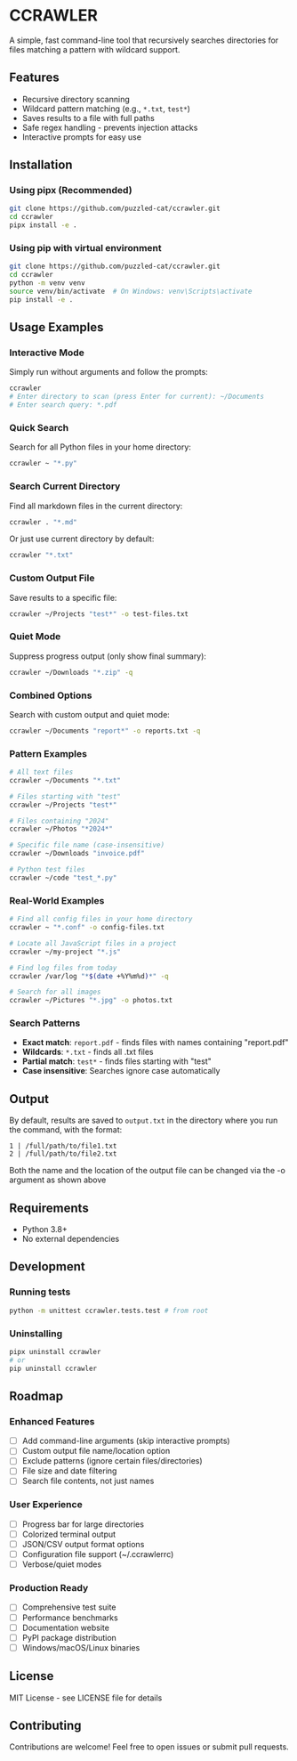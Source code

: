 # CCRAWLER
A simple, fast command-line tool that recursively searches directories for files matching a pattern with wildcard support.

## Features
- Recursive directory scanning
- Wildcard pattern matching (e.g., `*.txt`, `test*`)
- Saves results to a file with full paths
- Safe regex handling - prevents injection attacks
- Interactive prompts for easy use

## Installation

### Using pipx (Recommended)
```bash
git clone https://github.com/puzzled-cat/ccrawler.git
cd ccrawler
pipx install -e .
```

### Using pip with virtual environment
```bash
git clone https://github.com/puzzled-cat/ccrawler.git
cd ccrawler
python -m venv venv
source venv/bin/activate  # On Windows: venv\Scripts\activate
pip install -e .
```

## Usage Examples

### Interactive Mode
Simply run without arguments and follow the prompts:
```bash
ccrawler
# Enter directory to scan (press Enter for current): ~/Documents
# Enter search query: *.pdf
```

### Quick Search
Search for all Python files in your home directory:
```bash
ccrawler ~ "*.py"
```

### Search Current Directory
Find all markdown files in the current directory:
```bash
ccrawler . "*.md"
```

Or just use current directory by default:
```bash
ccrawler "*.txt"
```

### Custom Output File
Save results to a specific file:
```bash
ccrawler ~/Projects "test*" -o test-files.txt
```

### Quiet Mode
Suppress progress output (only show final summary):
```bash
ccrawler ~/Downloads "*.zip" -q
```

### Combined Options
Search with custom output and quiet mode:
```bash
ccrawler ~/Documents "report*" -o reports.txt -q
```

### Pattern Examples
```bash
# All text files
ccrawler ~/Documents "*.txt"

# Files starting with "test"
ccrawler ~/Projects "test*"

# Files containing "2024"
ccrawler ~/Photos "*2024*"

# Specific file name (case-insensitive)
ccrawler ~/Downloads "invoice.pdf"

# Python test files
ccrawler ~/code "test_*.py"
```

### Real-World Examples
```bash
# Find all config files in your home directory
ccrawler ~ "*.conf" -o config-files.txt

# Locate all JavaScript files in a project
ccrawler ~/my-project "*.js"

# Find log files from today
ccrawler /var/log "*$(date +%Y%m%d)*" -q

# Search for all images
ccrawler ~/Pictures "*.jpg" -o photos.txt
```

### Search Patterns
- **Exact match**: `report.pdf` - finds files with names containing "report.pdf"
- **Wildcards**: `*.txt` - finds all .txt files
- **Partial match**: `test*` - finds files starting with "test"
- **Case insensitive**: Searches ignore case automatically

## Output
By default, results are saved to `output.txt` in the directory where you run the command, with the format:
```
1 | /full/path/to/file1.txt
2 | /full/path/to/file2.txt
```

Both the name and the location of the output file can be changed via the -o argument as shown above

## Requirements
- Python 3.8+
- No external dependencies

## Development

### Running tests
```bash
python -m unittest ccrawler.tests.test # from root
```

### Uninstalling
```bash
pipx uninstall ccrawler
# or
pip uninstall ccrawler
```

## Roadmap

### Enhanced Features
- [ ] Add command-line arguments (skip interactive prompts)
- [ ] Custom output file name/location option
- [ ] Exclude patterns (ignore certain files/directories)
- [ ] File size and date filtering
- [ ] Search file contents, not just names

### User Experience
- [ ] Progress bar for large directories
- [ ] Colorized terminal output
- [ ] JSON/CSV output format options
- [ ] Configuration file support (~/.ccrawlerrc)
- [ ] Verbose/quiet modes

### Production Ready
- [ ] Comprehensive test suite
- [ ] Performance benchmarks
- [ ] Documentation website
- [ ] PyPI package distribution
- [ ] Windows/macOS/Linux binaries

## License
MIT License - see LICENSE file for details

## Contributing
Contributions are welcome! Feel free to open issues or submit pull requests.